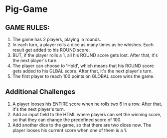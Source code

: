 # Pig-Game

## GAME RULES:

1. The game has 2 players, playing in rounds.
2. In each turn, a player rolls a dice as many times as he whishes. Each result get added to his ROUND score.
3. BUT, if the player rolls a 1, all his ROUND score gets lost. After that, it's the next player's turn.
4. The player can choose to 'Hold', which means that his ROUND score gets added to his GLBAL score. After that, it's the next player's turn.
5. The first player to reach 100 points on GLOBAL score wins the game.

## Additional Challenges

1. A player looses his ENTIRE score when he rolls two 6 in a row. After that, it's the next player's turn.
2. Add an input field to the HTML where players can set the winning score, so that they can change the predefined score of 100. 
3. Add another dice to the game, so that there are two dices now. The player looses his current score when one of them is a 1.
